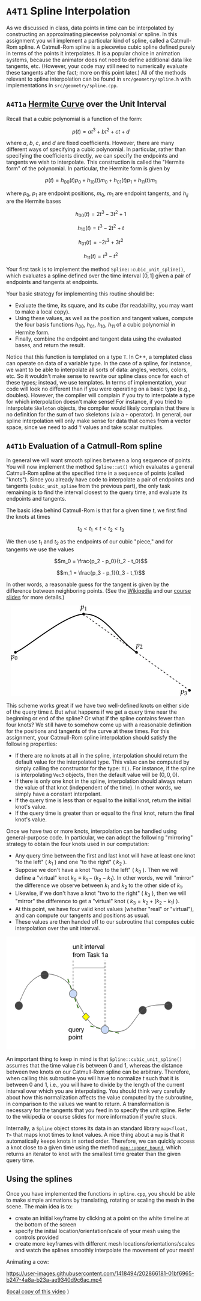 # `A4T1` Spline Interpolation

As we discussed in class, data points in time can be interpolated by constructing an approximating piecewise polynomial or spline. In this assignment you will implement a particular kind of spline, called a Catmull-Rom spline. A Catmull-Rom spline is a piecewise cubic spline defined purely in terms of the points it interpolates. It is a popular choice in animation systems, because the animator does not need to define additional data like tangents, etc. (However, your code may still need to numerically evaluate these tangents after the fact; more on this point later.) All of the methods relevant to spline interpolation can be found in `src/geometry/spline.h` with implementations in `src/geometry/spline.cpp`.

## `A4T1a` [Hermite Curve](https://en.wikipedia.org/wiki/Cubic_Hermite_spline) over the Unit Interval

Recall that a cubic polynomial is a function of the form:

$$p(t) = at^3 + bt^2 + ct + d$$

where $a$, $b$, $c$, and $d$ are fixed coefficients. However, there are many different ways of specifying a cubic polynomial. In particular, rather than specifying the coefficients directly, we can specify the endpoints and tangents we wish to interpolate. This construction is called the "Hermite form" of the polynomial. In particular, the Hermite form is given by

$$p(t) = h_{00}(t)p_{0} + h_{10}(t)m_{0} + h_{01}(t)p_{1} + h_{11}(t)m_{1}$$

where $p_0$, $p_1$ are endpoint positions, $m_0$, $m_1$ are endpoint tangents, and $h_{ij}$ are the Hermite bases

$$h_{00}(t) = 2t^3 - 3t^2 + 1$$

$$h_{10}(t) = t^3 - 2t^2 + t$$

$$h_{01}(t) = -2t^3 + 3t^2$$

$$h_{11}(t) = t^3 - t^2$$

Your first task is to implement the method `Spline::cubic_unit_spline()`, which evaluates a spline defined over the time interval $[0, 1]$ given a pair of endpoints and tangents at endpoints.

Your basic strategy for implementing this routine should be:

*   Evaluate the time, its square, and its cube (for readability, you may want to make a local copy).
*   Using these values, as well as the position and tangent values, compute the four basis functions $h_{00}$, $h_{01}$, $h_{10}$, $h_{11}$ of a cubic polynomial in Hermite form.
*   Finally, combine the endpoint and tangent data using the evaluated bases, and return the result.

Notice that this function is templated on a type `T`. In C++, a templated class can operate on data of a variable type. In the case of a spline, for instance, we want to be able to interpolate all sorts of data: angles, vectors, colors, etc. So it wouldn't make sense to rewrite our spline class once for each of these types; instead, we use templates. In terms of implementation, your code will look no different than if you were operating on a basic type (e.g., doubles). However, the compiler will complain if you try to interpolate a type for which interpolation doesn't make sense! For instance, if you tried to interpolate `Skeleton` objects, the compiler would likely complain that there is no definition for the sum of two skeletons (via a `+` operator). In general, our spline interpolation will only make sense for data that comes from a vector space, since we need to add `T` values and take scalar multiples.

## `A4T1b` Evaluation of a Catmull-Rom spline

In general we will want smooth splines between a long sequence of points. You will now implement the method `Spline::at()` which evaluates a general Catmull-Rom spline at the specified time in a sequence of points (called "knots"). Since you already have code to interpolate a pair of endpoints and tangents (`cubic_unit_spline` from the previous part), the only task remaining is to find the interval closest to the query time, and evaluate its endpoints and tangents.

The basic idea behind Catmull-Rom is that for a given time $t$, we first find the knots at times

$$t_0 < t_1 \leq t < t_2 < t_3$$

We then use $t_1$ and $t_2$ as the endpoints of our cubic "piece," and for tangents we use the values

$$m_0 = \frac{p_2 - p_0}{t_2 - t_0}$$

$$m_1 = \frac{p_3 - p_1}{t_3 - t_1}$$

In other words, a reasonable guess for the tangent is given by the difference between neighboring points. (See the [Wikipedia](https://en.wikipedia.org/wiki/Cubic_Hermite_spline#Interpolation_on_an_arbitrary_interval) and our [course slides](http://15462.courses.cs.cmu.edu/spring2021/lecture/anim/slide_044) for more details.)

<center><img src="T1/spline_diagram.jpg" style="height:240px"></center>

This scheme works great if we have two well-defined knots on either side of the query time $t$. But what happens if we get a query time near the beginning or end of the spline? Or what if the spline contains fewer than four knots? We still have to somehow come up with a reasonable definition for the positions and tangents of the curve at these times. For this assignment, your Catmull-Rom spline interpolation should satisfy the following properties:

* If there are no knots at all in the spline, interpolation should return the default value for the interpolated type. This value can be computed by simply calling the constructor for the type: `T()`. For instance, if the spline is interpolating `Vec3` objects, then the default value will be $(0, 0, 0)$.
* If there is only one knot in the spline, interpolation should always return the value of that knot (independent of the time). In other words, we simply have a constant interpolant.
* If the query time is less than or equal to the initial knot, return the initial knot's value.
* If the query time is greater than or equal to the final knot, return the final knot's value.

Once we have two or more knots, interpolation can be handled using general-purpose code. In particular, we can adopt the following "mirroring" strategy to obtain the four knots used in our computation:

* Any query time between the first and last knot will have at least one knot "to the left" ( $k_1$ ) and one "to the right" ( $k_2$ ).
* Suppose we don't have a knot "two to the left" ( $k_0$ ). Then we will define a "virtual" knot $k_0 \equiv k_1 - (k_2 - k_1)$. In other words, we will "mirror" the difference we observe between $k_1$ and $k_2$ to the other side of $k_1$.
* Likewise, if we don't have a knot "two to the right" ( $k_3$ ), then we will "mirror" the difference to get a "virtual" knot ( $k_3 = k_2 + (k_2 - k_1)$ ).
* At this point, we have four valid knot values (whether "real" or "virtual"), and can compute our tangents and positions as usual.
* These values are then handed off to our subroutine that computes cubic interpolation over the unit interval.

<center><img src="T1/evaluate_catmull_rom_spline.png" style="height:300px"></center>

An important thing to keep in mind is that `Spline::cubic_unit_spline()` assumes that the time value $t$ is between $0$ and $1$, whereas the distance between two knots on our Catmull-Rom spline can be arbitrary. Therefore, when calling this subroutine you will have to normalize $t$ such that it is between $0$ and $1$, i.e., you will have to divide by the length of the current interval over which you are interpolating. You should think very carefully about how this normalization affects the value computed by the subroutine, in comparison to the values we want to return. A transformation is necessary for the tangents that you feed in to specify the unit spline. Refer to the wikipedia or course slides for more information if you're stuck.

Internally, a `Spline` object stores its data in an standard library `map<float, T>` that maps knot times to knot values. A nice thing about a `map` is that it automatically keeps knots in sorted order. Therefore, we can quickly access a knot close to a given time using the method [`map::upper_bound`](https://en.cppreference.com/w/cpp/container/map/upper_bound), which returns an iterator to knot with the smallest time greater than the given query time.

## Using the splines

Once you have implemented the functions in `spline.cpp`, you should be able to make simple animations by translating, rotating or scaling the mesh in the scene. The main idea is to:
* create an initial keyframe by clicking at a point on the white timeline at the bottom of the screen
* specify the initial location/orientation/scale of your mesh using the controls provided
* create more keyframes with different mesh locations/orientations/scales and watch the splines smoothly interpolate the movement of your mesh!


Animating a cow:

https://user-images.githubusercontent.com/1418494/202866181-01bf6965-b247-4a8a-b23a-ae9340d9c6ac.mp4

([local copy of this video](T1/cow-animate.mp4) )
